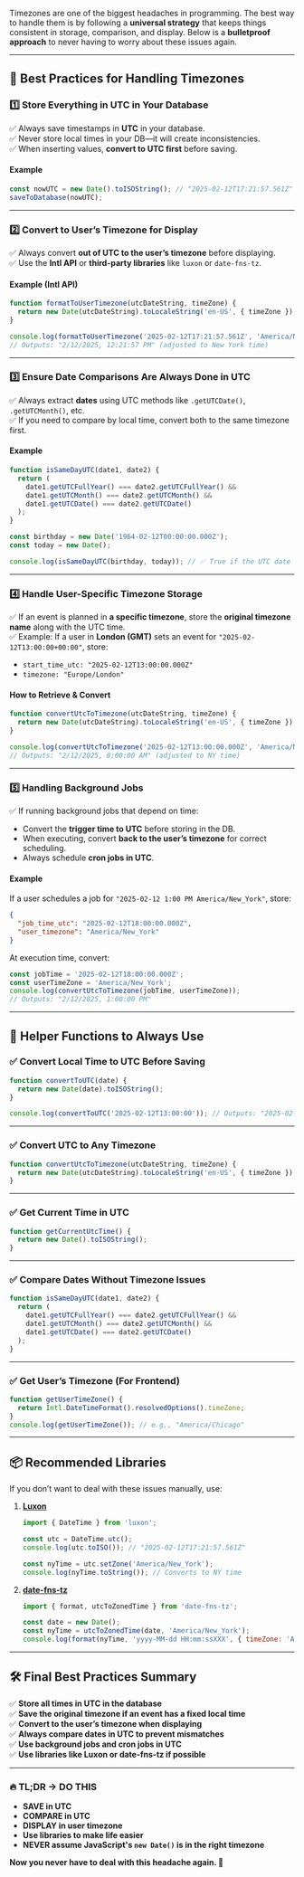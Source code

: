Timezones are one of the biggest headaches in programming. The best way to handle them is by following a **universal strategy** that keeps things consistent in storage, comparison, and display. Below is a **bulletproof approach** to never having to worry about these issues again.

---

## **🔹 Best Practices for Handling Timezones**

### **1️⃣ Store Everything in UTC in Your Database**

✅ Always save timestamps in **UTC** in your database.  
✅ Never store local times in your DB—it will create inconsistencies.  
✅ When inserting values, **convert to UTC first** before saving.

#### **Example**

```javascript
const nowUTC = new Date().toISOString(); // "2025-02-12T17:21:57.561Z"
saveToDatabase(nowUTC);
```

---

### **2️⃣ Convert to User’s Timezone for Display**

✅ Always convert **out of UTC to the user’s timezone** before displaying.  
✅ Use the **Intl API** or **third-party libraries** like `luxon` or `date-fns-tz`.

#### **Example (Intl API)**

```javascript
function formatToUserTimezone(utcDateString, timeZone) {
  return new Date(utcDateString).toLocaleString('en-US', { timeZone });
}

console.log(formatToUserTimezone('2025-02-12T17:21:57.561Z', 'America/New_York'));
// Outputs: "2/12/2025, 12:21:57 PM" (adjusted to New York time)
```

---

### **3️⃣ Ensure Date Comparisons Are Always Done in UTC**

✅ Always extract **dates** using UTC methods like `.getUTCDate()`, `.getUTCMonth()`, etc.  
✅ If you need to compare by local time, convert both to the same timezone first.

#### **Example**

```javascript
function isSameDayUTC(date1, date2) {
  return (
    date1.getUTCFullYear() === date2.getUTCFullYear() &&
    date1.getUTCMonth() === date2.getUTCMonth() &&
    date1.getUTCDate() === date2.getUTCDate()
  );
}

const birthday = new Date('1964-02-12T00:00:00.000Z');
const today = new Date();

console.log(isSameDayUTC(birthday, today)); // ✅ True if the UTC date matches
```

---

### **4️⃣ Handle User-Specific Timezone Storage**

✅ If an event is planned in **a specific timezone**, store the **original timezone name** along with the UTC time.  
✅ Example: If a user in **London (GMT)** sets an event for `"2025-02-12T13:00:00+00:00"`, store:

- `start_time_utc: "2025-02-12T13:00:00.000Z"`
- `timezone: "Europe/London"`

#### **How to Retrieve & Convert**

```javascript
function convertUtcToTimezone(utcDateString, timeZone) {
  return new Date(utcDateString).toLocaleString('en-US', { timeZone });
}

console.log(convertUtcToTimezone('2025-02-12T13:00:00.000Z', 'America/New_York'));
// Outputs: "2/12/2025, 8:00:00 AM" (adjusted to NY time)
```

---

### **5️⃣ Handling Background Jobs**

✅ If running background jobs that depend on time:

- Convert the **trigger time to UTC** before storing in the DB.
- When executing, convert **back to the user’s timezone** for correct scheduling.
- Always schedule **cron jobs in UTC**.

#### **Example**

If a user schedules a job for `"2025-02-12 1:00 PM America/New_York"`, store:

```json
{
  "job_time_utc": "2025-02-12T18:00:00.000Z",
  "user_timezone": "America/New_York"
}
```

At execution time, convert:

```javascript
const jobTime = '2025-02-12T18:00:00.000Z';
const userTimeZone = 'America/New_York';
console.log(convertUtcToTimezone(jobTime, userTimeZone));
// Outputs: "2/12/2025, 1:00:00 PM"
```

---

## **📌 Helper Functions to Always Use**

### **✅ Convert Local Time to UTC Before Saving**

```javascript
function convertToUTC(date) {
  return new Date(date).toISOString();
}

console.log(convertToUTC('2025-02-12T13:00:00')); // Outputs: "2025-02-12T13:00:00.000Z"
```

---

### **✅ Convert UTC to Any Timezone**

```javascript
function convertUtcToTimezone(utcDateString, timeZone) {
  return new Date(utcDateString).toLocaleString('en-US', { timeZone });
}
```

---

### **✅ Get Current Time in UTC**

```javascript
function getCurrentUtcTime() {
  return new Date().toISOString();
}
```

---

### **✅ Compare Dates Without Timezone Issues**

```javascript
function isSameDayUTC(date1, date2) {
  return (
    date1.getUTCFullYear() === date2.getUTCFullYear() &&
    date1.getUTCMonth() === date2.getUTCMonth() &&
    date1.getUTCDate() === date2.getUTCDate()
  );
}
```

---

### **✅ Get User’s Timezone (For Frontend)**

```javascript
function getUserTimeZone() {
  return Intl.DateTimeFormat().resolvedOptions().timeZone;
}
console.log(getUserTimeZone()); // e.g., "America/Chicago"
```

---

## **📦 Recommended Libraries**

If you don’t want to deal with these issues manually, use:

1. **[Luxon](https://moment.github.io/luxon/)**

   ```javascript
   import { DateTime } from 'luxon';

   const utc = DateTime.utc();
   console.log(utc.toISO()); // "2025-02-12T17:21:57.561Z"

   const nyTime = utc.setZone('America/New_York');
   console.log(nyTime.toString()); // Converts to NY time
   ```

2. **[date-fns-tz](https://date-fns.org/v2.16.1/docs/Time-Zones)**

   ```javascript
   import { format, utcToZonedTime } from 'date-fns-tz';

   const date = new Date();
   const nyTime = utcToZonedTime(date, 'America/New_York');
   console.log(format(nyTime, 'yyyy-MM-dd HH:mm:ssXXX', { timeZone: 'America/New_York' }));
   ```

---

## **🛠 Final Best Practices Summary**

✅ **Store all times in UTC in the database**  
✅ **Save the original timezone if an event has a fixed local time**  
✅ **Convert to the user’s timezone when displaying**  
✅ **Always compare dates in UTC to prevent mismatches**  
✅ **Use background jobs and cron jobs in UTC**  
✅ **Use libraries like Luxon or date-fns-tz if possible**

---

### **🔥 TL;DR → DO THIS**

- **SAVE in UTC**
- **COMPARE in UTC**
- **DISPLAY in user timezone**
- **Use libraries to make life easier**
- **NEVER assume JavaScript's `new Date()` is in the right timezone**

**Now you never have to deal with this headache again. 🚀**
